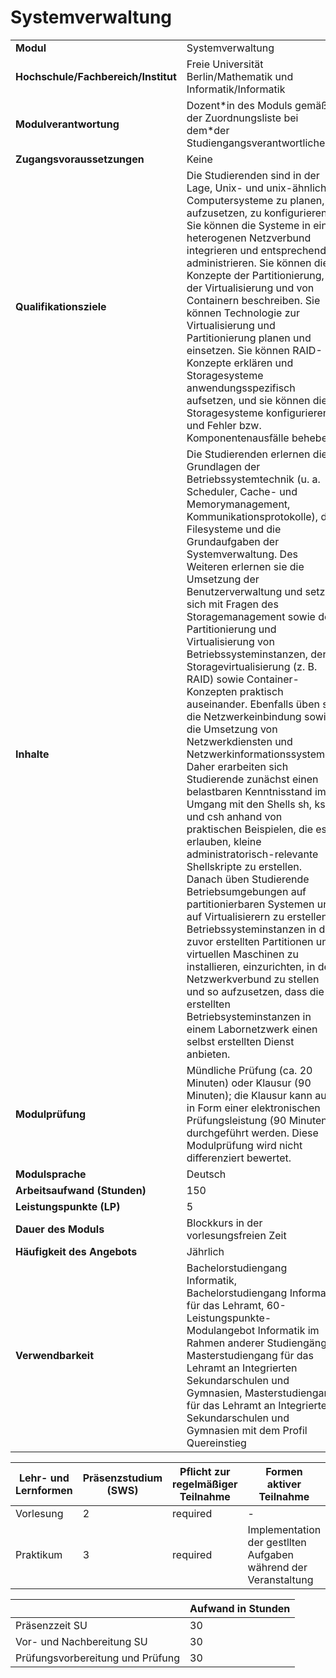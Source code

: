 # Systemverwaltung
|                                    |   |
|------------------------------------|---|
|**Modul**                           | Systemverwaltung |
|**Hochschule/Fachbereich/Institut** | Freie Universität Berlin/Mathematik und Informatik/Informatik |
|**Modulverantwortung**              | Dozent\*in des Moduls gemäß der Zuordnungsliste bei dem\*der Studiengangsverantwortlichen |
|**Zugangsvoraussetzungen**          | Keine |
|**Qualifikationsziele**             | Die Studierenden sind in der Lage, Unix- und unix-ähnliche Computersysteme zu planen, aufzusetzen, zu konfigurieren. Sie können die Systeme in einen heterogenen Netzverbund integrieren und entsprechend administrieren. Sie können die Konzepte der Partitionierung, der Virtualisierung und von Containern beschreiben. Sie können Technologie zur Virtualisierung und Partitionierung planen und einsetzen. Sie können RAID-Konzepte erklären und Storagesysteme anwendungsspezifisch aufsetzen, und sie können die Storagesysteme konfigurieren und Fehler bzw. Komponentenausfälle beheben. |
|**Inhalte**                         | Die Studierenden erlernen die Grundlagen der Betriebssystemtechnik (u. a. Scheduler, Cache- und Memorymanagement, Kommunikationsprotokolle), der Filesysteme und die Grundaufgaben der Systemverwaltung. Des Weiteren erlernen sie die Umsetzung der Benutzerverwaltung und setzen sich mit Fragen des Storagemanagement sowie der Partitionierung und Virtualisierung von Betriebssysteminstanzen, der Storagevirtualisierung (z. B. RAID) sowie Container-Konzepten praktisch auseinander. Ebenfalls üben sie die Netzwerkeinbindung sowie die Umsetzung von Netzwerkdiensten und Netzwerkinformationssystemen. Daher erarbeiten sich Studierende zunächst einen belastbaren Kenntnisstand im Umgang mit den Shells sh, ksh und csh anhand von praktischen Beispielen, die es erlauben, kleine administratorisch-relevante Shellskripte zu erstellen. Danach üben Studierende Betriebsumgebungen auf partitionierbaren Systemen und auf Virtualisierern zu erstellen, Betriebssysteminstanzen in die zuvor erstellten Partitionen und virtuellen Maschinen zu installieren, einzurichten, in den Netzwerkverbund zu stellen und so aufzusetzen, dass die erstellten Betriebsysteminstanzen in einem Labornetzwerk einen selbst erstellten Dienst anbieten. |
|**Modulprüfung**                    | Mündliche Prüfung (ca. 20 Minuten) oder Klausur (90 Minuten); die Klausur kann auch in Form einer elektronischen Prüfungsleistung (90 Minuten) durchgeführt werden. Diese Modulprüfung wird nicht differenziert bewertet. |
|**Modulsprache**                    | Deutsch |
|**Arbeitsaufwand (Stunden)**        | 150 |
|**Leistungspunkte (LP)**            | 5 |
|**Dauer des Moduls**                | Blockkurs in der vorlesungsfreien Zeit |
|**Häufigkeit des Angebots**         | Jährlich |
|**Verwendbarkeit**                  | Bachelorstudiengang Informatik, Bachelorstudiengang Informatik für das Lehramt, 60-Leistungspunkte-Modulangebot Informatik im Rahmen anderer Studiengänge, Masterstudiengang für das Lehramt an Integrierten Sekundarschulen und Gymnasien, Masterstudiengang für das Lehramt an Integrierten Sekundarschulen und Gymnasien mit dem Profil Quereinstieg |

| Lehr- und Lernformen | Präsenzstudium <br> (SWS) | Pflicht zur regelmäßiger Teilnahme | Formen aktiver Teilnahme |
| ---------------------|---------------------------|------------------------------------|------------------------- |
| Vorlesung            | 2                         | required                           | -                        |
| Praktikum            | 3                         | required                           | Implementation der gestllten Aufgaben während der Veranstaltung |

|   | Aufwand in Stunden |
| - |--------------------|
| Präsenzzeit SU                           | 30    |
| Vor- und Nachbereitung SU                | 30    |
| Prüfungsvorbereitung und Prüfung         | 30    |
